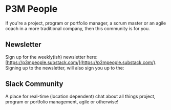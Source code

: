 # P3M People

If you're a project, program or portfolio manager, a scrum master or an agile coach in a more traditional company, then this community is for you.

## Newsletter
Sign up for the weekly(ish) newsletter here: [https://p3mpeople.substack.com/](https://p3mpeople.substack.com/). Signing up to the newsletter, will also sign you up to the:

## Slack Community
A place for real-time (location dependent) chat about all things project, program or portfolio management, agile or otherwise!
